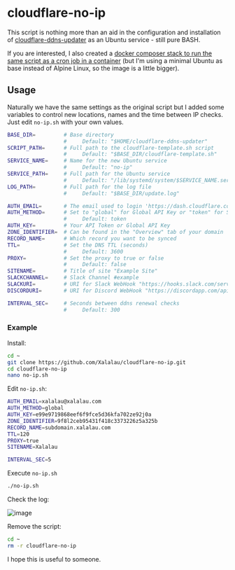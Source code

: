 # cloudflare-no-ip
This script is nothing more than an aid in the configuration and installation of [cloudflare-ddns-updater](https://github.com/K0p1-Git/cloudflare-ddns-updater) as an Ubuntu service - still pure BASH.

If you are interested, I also created a [docker composer stack to run the same script as a cron job in a container](https://github.com/Xalalau/docker-stacks/tree/master/cloudflare-dns) (but I'm using a minimal Ubuntu as base instead of Alpine Linux, so the image is a little bigger).

## Usage

Naturally we have the same settings as the original script but I added some variables to control new locations, names and the time between IP checks. Just edit ``no-ip.sh`` with your own values.
```sh
BASE_DIR=         # Base directory
                  #     Default: "$HOME/cloudflare-ddns-updater"
SCRIPT_PATH=      # Full path to the cloudflare-template.sh script
                  #     Default: "$BASE_DIR/cloudflare-template.sh"
SERVICE_NAME=     # Name for the new Ubuntu service
                  #     Default: "no-ip"
SERVICE_PATH=     # Full path for the Ubuntu service
                  #     Default: "/lib/systemd/system/$SERVICE_NAME.service"
LOG_PATH=         # Full path for the log file
                  #     Default: "$BASE_DIR/update.log"
```

```sh
AUTH_EMAIL=       # The email used to login 'https://dash.cloudflare.com'
AUTH_METHOD=      # Set to "global" for Global API Key or "token" for Scoped API Token
                  #     Default: token
AUTH_KEY=         # Your API Token or Global API Key
ZONE_IDENTIFIER=  # Can be found in the "Overview" tab of your domain
RECORD_NAME=      # Which record you want to be synced
TTL=              # Set the DNS TTL (seconds)
                  #     Default: 3600
PROXY=            # Set the proxy to true or false
                  #     Default: false
SITENAME=         # Title of site "Example Site"
SLACKCHANNEL=     # Slack Channel #example
SLACKURI=         # URI for Slack WebHook "https://hooks.slack.com/services/xxxxx"
DISCORDURI=       # URI for Discord WebHook "https://discordapp.com/api/webhooks/xxxxx"
```

```sh
INTERVAL_SEC=     # Seconds between ddns renewal checks
                  #     Default: 300
```

### Example

Install:

```sh
cd ~
git clone https://github.com/Xalalau/cloudflare-no-ip.git
cd cloudflare-no-ip
nano no-ip.sh
```

Edit ``no-ip.sh``:

```sh
AUTH_EMAIL=xalalau@xalalau.com
AUTH_METHOD=global
AUTH_KEY=e99e9719868eef6f9fce5d36kfa702ze92j0a
ZONE_IDENTIFIER=9f8l2ceb95431f418c3373226z5a325b
RECORD_NAME=subdomain.xalalau.com
TTL=120
PROXY=true
SITENAME=Xalalau

INTERVAL_SEC=5
```

Execute ``no-ip.sh``

```sh
./no-ip.sh
```

Check the log:

![image](https://user-images.githubusercontent.com/5098527/234381134-75175904-b42e-49b9-97ed-6d74b291674c.png)

Remove the script:

```sh
cd ~
rm -r cloudflare-no-ip
```

I hope this is useful to someone.
